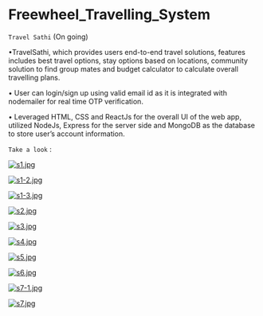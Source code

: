 ﻿# Freewheel_Travelling_System

`Travel Sathi` (On going)


•TravelSathi, which provides users end-to-end travel
solutions, features includes best travel options, stay options based on locations, community solution to find
group mates and budget calculator to calculate overall travelling plans.

• User can login/sign up using valid email id as it is integrated with nodemailer for real time OTP verification.

• Leveraged HTML, CSS and ReactJs for the overall UI of the web app, utilized NodeJs, Express for the server side
and MongoDB as the database to store user’s account information.

`Take a look` :

[![s1.jpg](https://i.postimg.cc/Kvqxhg67/s1.jpg)](https://postimg.cc/ykZwFWYW)

[![s1-2.jpg](https://i.postimg.cc/Njts4cvS/s1-2.jpg)](https://postimg.cc/jL8YxB54)

[![s1-3.jpg](https://i.postimg.cc/PJmGpCJx/s1-3.jpg)](https://postimg.cc/JH4YS4bV)

[![s2.jpg](https://i.postimg.cc/d1ypph8B/s2.jpg)](https://postimg.cc/TLTtWYNL)

[![s3.jpg](https://i.postimg.cc/J4mvY4tN/s3.jpg)](https://postimg.cc/PN3SPHWJ)

[![s4.jpg](https://i.postimg.cc/GhQNWwsZ/s4.jpg)](https://postimg.cc/56Xnzrg3)

[![s5.jpg](https://i.postimg.cc/DZLp5tTp/s5.jpg)](https://postimg.cc/bDYRwVd1)

[![s6.jpg](https://i.postimg.cc/13dWS9RY/s6.jpg)](https://postimg.cc/RWc1QxHc)

[![s7-1.jpg](https://i.postimg.cc/Xqx8zWDL/s7-1.jpg)](https://postimg.cc/MfMVnCwf)

[![s7.jpg](https://i.postimg.cc/L4VNXk6P/s7.jpg)](https://postimg.cc/z3Vn2ghD)

